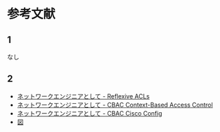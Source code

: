 # 参考文献

## 1

なし

## 2

- [ネットワークエンジニアとして - Reflexive ACLs](https://www.infraexpert.com/study/aclz13.html)
- [ネットワークエンジニアとして - CBAC Context-Based Access Control](https://www.infraexpert.com/study/aclz15.html)
- [ネットワークエンジニアとして - CBAC Cisco Config](https://www.infraexpert.com/study/aclz16.html)
- [図](https://raw.githubusercontent.com/hitto-hub/cosylab-Weekly-report/f00f9862dccba1248ee0618af1ad47ea10fd3feb/report/2025/06/week02/assets/network.drawio.svg?token=AQLKTGBYGF5EDACFROOAKPTIJF33A)
